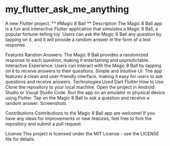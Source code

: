# my_flutter_ask_me_anything

A new Flutter project.
**
#Magic 8 Ball
**
Description
The Magic 8 Ball app is a fun and interactive Flutter application that simulates a Magic 8 Ball, a popular fortune-telling toy. Users can ask the Magic 8 Ball any question by tapping on it, and it will provide a random answer in the form of a text response.

Features
Random Answers: The Magic 8 Ball provides a randomized response to each question, making it entertaining and unpredictable.
Interactive Experience: Users can interact with the Magic 8 Ball by tapping on it to receive answers to their questions.
Simple and Intuitive UI: The app features a clean and user-friendly interface, making it easy for users to ask questions and receive answers.
Technologies Used
Dart
Flutter
How to Use
Clone the repository to your local machine.
Open the project in Android Studio or Visual Studio Code.
Run the app on an emulator or physical device using Flutter.
Tap on the Magic 8 Ball to ask a question and receive a random answer.
Screenshots



Contributions
Contributions to the Magic 8 Ball app are welcome! If you have any ideas for improvements or new features, feel free to fork the repository and submit a pull request.

License
This project is licensed under the MIT License - see the LICENSE file for details.

